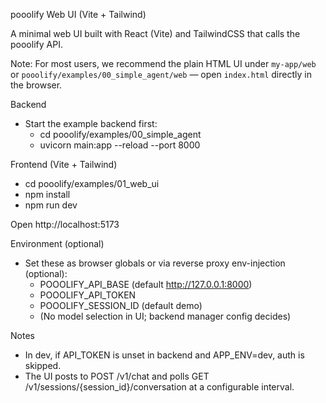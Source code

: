 pooolify Web UI (Vite + Tailwind)

A minimal web UI built with React (Vite) and TailwindCSS that calls the pooolify API.

Note: For most users, we recommend the plain HTML UI under `my-app/web` or `pooolify/examples/00_simple_agent/web` — open `index.html` directly in the browser.

Backend

- Start the example backend first:
  - cd pooolify/examples/00_simple_agent
  - uvicorn main:app --reload --port 8000

Frontend (Vite + Tailwind)

- cd pooolify/examples/01_web_ui
- npm install
- npm run dev

Open http://localhost:5173

Environment (optional)

- Set these as browser globals or via reverse proxy env-injection (optional):
  - POOOLIFY_API_BASE (default http://127.0.0.1:8000)
  - POOOLIFY_API_TOKEN
  - POOOLIFY_SESSION_ID (default demo)
  - (No model selection in UI; backend manager config decides)

Notes

- In dev, if API_TOKEN is unset in backend and APP_ENV=dev, auth is skipped.
- The UI posts to POST /v1/chat and polls GET /v1/sessions/{session_id}/conversation at a configurable interval.
